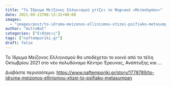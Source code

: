 ```yaml
---
title: "Το Ίδρυμα Μείζονος Ελληνισμού χτίζει το Ψηφιακό «Μετασύμπαν»"
date: 2021-09-21T06:13:31+00:00
images:
  - "images/post/to-idruma-meizonos-ellinismou-xtizei-psifiako-metasumpan.jpg"
author: "AstroBot"
categories: ["Ειδήσεις"]
tags: ["naftemporiki.gr"]
draft: false
---
```


Το Ίδρυμα Μείζονος Ελληνισμού θα υποδέχεται το κοινό από τα τέλη Οκτωβρίου 2021 στο νέο πολυδύναμο Κέντρο Έρευνας, Ανάπτυξης και ...

Διαβάστε περισσότερα: https://www.naftemporiki.gr/story/1778789/to-idruma-meizonos-ellinismou-xtizei-to-psifiako-metasumpan
